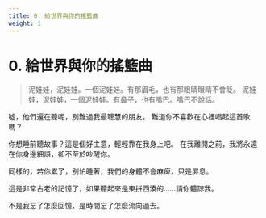 ```yaml
---
title: 0. 給世界與你的搖籃曲
weight: 1
---
```


# 0. 給世界與你的搖籃曲

>泥娃娃，泥娃娃。一個泥娃娃。有那眉毛，也有那眼睛眼睛不會眨。
>泥娃娃，泥娃娃，一個泥娃娃。有鼻子，也有嘴巴。嘴巴不說話。

噓，他們還在聽呢，別難過我最聰慧的朋友。
難道你不喜歡在心裡唱起這首歌嗎？

你想睡前聽故事？這是個好主意，輕輕靠在我身上吧。
在我離開之前，我將永遠在你身邊細語，卻不至於吵醒你。

同樣的，若你累了，別怕睡著，我們的身體不會麻痺，只是屏息。

這是非常古老的記憶了，如果聽起來是東拼西湊的……請你體諒我。

不是我忘了怎麼回憶，是時間忘了怎麼流向過去。

